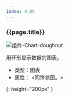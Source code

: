 ```yaml
---
index: 4.09
---
```

### {{page.title}}
![组件-Chart-doughnut][chart-doughnut-01]

用环形显示数据的图表。

- 类型：图表
- 属性：
 <同饼状图。>


[chart-doughnut-01]: {{site.baseurl}}/assets/components/chart-doughnut-01.png
{: height="200px" }
